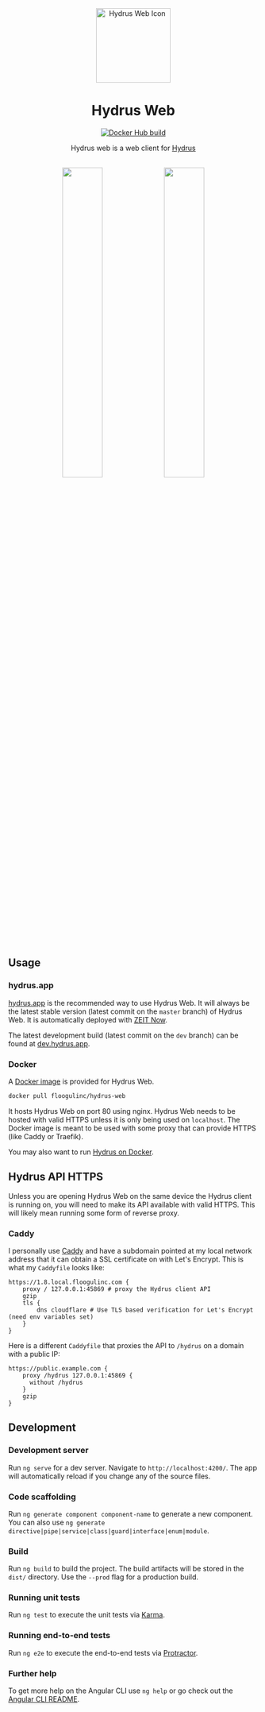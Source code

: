 <div align="center">
<img src="https://raw.githubusercontent.com/floogulinc/hydrus-web/master/src/assets/icon.svg?sanitize=true" alt="Hydrus Web Icon" width="150"/>
<h1> Hydrus Web </h1>

[![Docker Hub build](https://img.shields.io/docker/cloud/build/floogulinc/hydrus-web.svg)](https://hub.docker.com/r/floogulinc/hydrus-web/)

Hydrus web is a web client for [Hydrus](https://hydrusnetwork.github.io/hydrus/)

</div>
<div align="center">
<br>
<img src="https://i.vgy.me/wkx8qQ.png" width="40%" />
<img src="https://i.vgy.me/8aMaai.png" width="40%" />

</div>

## Usage

### hydrus.app

[hydrus.app](https://hydrus.app/) is the recommended way to use Hydrus Web. It will always be the latest stable version (latest commit on the `master` branch) of Hydrus Web. It is automatically deployed with [ZEIT Now](https://zeit.co/).

The latest development build (latest commit on the `dev` branch) can be found at [dev.hydrus.app](https://dev.hydrus.app/).

### Docker

A [Docker image](https://hub.docker.com/r/floogulinc/hydrus-web) is provided for Hydrus Web. 

```sh
docker pull floogulinc/hydrus-web
```

It hosts Hydrus Web on port 80 using nginx. Hydrus Web needs to be hosted with valid HTTPS unless it is only being used on `localhost`. The Docker image is meant to be used with some proxy that can provide HTTPS (like Caddy or Traefik).

You may also want to run [Hydrus on Docker](https://hub.docker.com/r/suika/hydrus).

## Hydrus API HTTPS

Unless you are opening Hydrus Web on the same device the Hydrus client is running on, you will need to make its API available with valid HTTPS. This will likely mean running some form of reverse proxy.

### Caddy

I personally use [Caddy](https://caddyserver.com/) and have a subdomain pointed at my local network address that it can obtain a SSL certificate on with Let's Encrypt. This is what my `Caddyfile` looks like:

```caddyfile
https://1.8.local.floogulinc.com {
	proxy / 127.0.0.1:45869 # proxy the Hydrus client API
	gzip
	tls {
		dns cloudflare # Use TLS based verification for Let's Encrypt (need env variables set)
	}
}
```

Here is a different `Caddyfile` that proxies the API to `/hydrus` on a domain with a public IP:

```caddyfile
https://public.example.com {
	proxy /hydrus 127.0.0.1:45869 {
      without /hydrus
    }
	gzip
}
```

## Development

### Development server

Run `ng serve` for a dev server. Navigate to `http://localhost:4200/`. The app will automatically reload if you change any of the source files.

### Code scaffolding

Run `ng generate component component-name` to generate a new component. You can also use `ng generate directive|pipe|service|class|guard|interface|enum|module`.

### Build

Run `ng build` to build the project. The build artifacts will be stored in the `dist/` directory. Use the `--prod` flag for a production build.

### Running unit tests

Run `ng test` to execute the unit tests via [Karma](https://karma-runner.github.io).

### Running end-to-end tests

Run `ng e2e` to execute the end-to-end tests via [Protractor](http://www.protractortest.org/).

### Further help

To get more help on the Angular CLI use `ng help` or go check out the [Angular CLI README](https://github.com/angular/angular-cli/blob/master/README.md).
